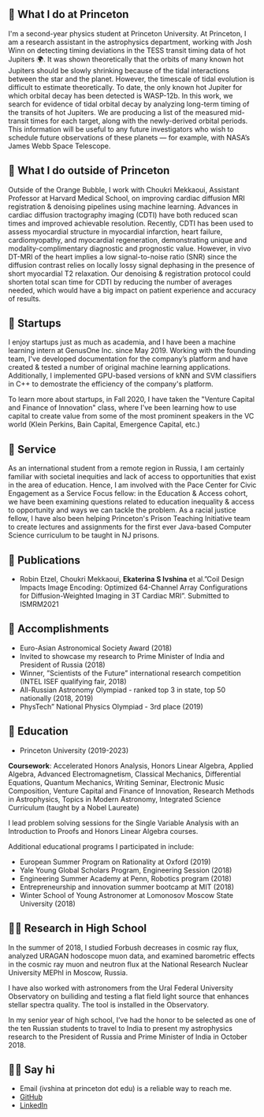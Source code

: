 ---
---

## 🤷 What I do at Princeton

I'm a second-year physics student at Princeton University. At Princeton, I am a research assistant in the astrophysics department, working with Josh Winn on detecting timing deviations in the TESS transit timing data of hot Jupiters 🌍. It was shown theoretically that the orbits of many known hot Jupiters should be slowly shrinking because of the tidal interactions between the star and the planet. However, the timescale of tidal evolution is difficult to estimate theoretically. To date, the only known hot Jupiter for which orbital decay has been detected is WASP-12b. In this work, we search for evidence of tidal orbital decay by analyzing long-term timing of the transits of hot Jupiters. We are producing a list of the measured mid-transit times for each target, along with the newly-derived orbital periods.  This information will be useful to any future investigators who wish to schedule future observations of these planets — for example, with NASA’s James Webb Space Telescope. 


## 📖  What I do outside of Princeton

Outside of the Orange Bubble, I work with Choukri Mekkaoui, Assistant Professor at Harvard Medical School, on improving cardiac diffusion MRI registration & denoising pipelines using machine learning. Advances in cardiac diffusion tractography imaging (CDTI) have both reduced scan times and improved achievable resolution. Recently, CDTI has been used to assess myocardial structure in myocardial infarction, heart failure, cardiomyopathy, and myocardial regeneration, demonstrating unique and modality-complimentary diagnostic and prognostic value. However, in vivo DT-MRI of the heart implies a low signal-to-noise ratio (SNR) since the diffusion contrast relies on locally lossy signal dephasing in the presence of short myocardial T2 relaxation. Our denoising & registration protocol could shorten total scan time for CDTI by reducing the number of averages needed, which would have a big impact on patient experience and accuracy of results.  



## 🦕 Startups

I enjoy startups just as much as academia, and I have been a machine learning intern at GenusOne Inc. since May 2019. Working with the founding team, I've developed documentation for the company’s platform and have created & tested a number of original machine learning applications. Additionally, I implemented GPU-based versions of kNN and SVM classifiers in C++ to demostrate the efficiency of the company's platform.

To learn more about startups, in Fall 2020, I have taken the "Venture Capital and Finance of Innovation" class, where I've been learning how to use capital to create value from some of the most prominent speakers in the VC world (Klein Perkins, Bain Capital, Emergence Capital, etc.)



## 🌱 Service

As an international student from a remote region in Russia, I am certainly familiar with societal inequities and lack of access to opportunities that exist in the area of education. Hence, I am involved with the Pace Center for Civic Engagement as a Service Focus fellow: in the Education & Access cohort, we have been examining questions related to education inequality & access to opportunity and ways we can tackle the problem. As a racial justice fellow, I have also been helping Princeton's Prison Teaching Initiative team to create lectures and assignments for the first ever Java-based Computer Science curriculum to be taught in NJ prisons.

 

## 📎 Publications
 - Robin Etzel, Choukri Mekkaoui, **Ekaterina S Ivshina** et al.”Coil Design Impacts Image Encoding:  Optimized 64-Channel Array Configurations for Diffusion-Weighted Imaging in 3T Cardiac MRI”.  Submitted to ISMRM2021

<!---
## 📎 Conferences
- ”Physics of space” All-Russian college-level conference speaker as a 10th grader (Ural Federal University, Russia, 2018)
- ”Scientists of the Future” international high school research conference (Lomonosov Moscow State University, Russia, 2018)
--->



## 📠 Accomplishments
- Euro-Asian Astronomical Society Award (2018)
- Invited to showcase my research to Prime Minister of India and President of Russia (2018)
- Winner, ”Scientists of the Future” international research competition (INTEL ISEF qualifying fair, 2018)
- All-Russian Astronomy Olympiad - ranked top 3 in state, top 50 nationally (2018, 2019)
- PhysTech” National Physics Olympiad - 3rd place (2019)

## 🎒 Education

-  Princeton University (2019-2023)



**Coursework**: Accelerated Honors Analysis, Honors Linear Algebra, Applied Algebra, Advanced Electromagnetism, Classical Mechanics, Differential Equations, Quantum Mechanics, Writing Seminar, Electronic Music Composition, Venture Capital and Finance of Innovation, Research Methods in Astrophysics, Topics in Modern Astronomy, Integrated Science Curriculum (taught by a Nobel Laureate)

I  lead problem solving sessions for the Single Variable Analysis with an Introduction to Proofs and Honors Linear Algebra courses. 

Additional educational programs I participated in include:
- European Summer Program on Rationality at Oxford (2019)
- Yale Young Global Scholars Program, Engineering Session (2018)
- Engineering Summer Academy at Penn, Robotics program (2018)
- Entrepreneurship and innovation summer bootcamp at MIT (2018)
- Winter School of Young Astronomer at Lomonosov Moscow State University (2018)



## 👩‍💻 Research in High School


In the summer of 2018, I studied Forbush decreases in cosmic ray flux, analyzed URAGAN hodoscope muon data, and examined barometric effects in the cosmic ray muon and neutron flux at the National Research Nuclear University MEPhI in Moscow, Russia.

I have also worked with astronomers from the Ural Federal University Observatory on builiding and testing  a flat field light source that enhances stellar spectra quality. The tool is installed in the Observatory.

In my senior year of high school, I’ve had the honor to be selected as one of the ten Russian students to travel to India to present my astrophysics research to the President of Russia and Prime Minister of India in October 2018.

 
 
## 👋🏻 Say hi

- Email (ivshina at princeton dot edu) is a reliable way to reach me.
- [GitHub](https://github.com/kateivshina)
- [LinkedIn](https://www.linkedin.com/in/ekaterina-ivshina/)
